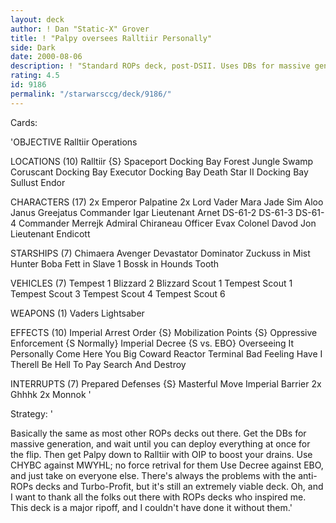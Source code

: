 ```yaml
---
layout: deck
author: ! Dan "Static-X" Grover
title: ! "Palpy oversees Ralltiir Personally"
side: Dark
date: 2000-08-06
description: ! "Standard ROPs deck, post-DSII. Uses DBs for massive generation."
rating: 4.5
id: 9186
permalink: "/starwarsccg/deck/9186/"
---
```

Cards: 

'OBJECTIVE
Ralltiir Operations

LOCATIONS (10)
Ralltiir {S}
Spaceport Docking Bay
Forest
Jungle
Swamp
Coruscant Docking Bay
Executor Docking Bay
Death Star II Docking Bay
Sullust
Endor

CHARACTERS (17)
2x Emperor Palpatine
2x Lord Vader
Mara Jade
Sim Aloo
Janus Greejatus
Commander Igar
Lieutenant Arnet
DS-61-2
DS-61-3
DS-61-4
Commander Merrejk
Admiral Chiraneau
Officer Evax
Colonel Davod Jon
Lieutenant Endicott

STARSHIPS (7)
Chimaera
Avenger
Devastator
Dominator
Zuckuss in Mist Hunter
Boba Fett in Slave 1
Bossk in Hounds Tooth

VEHICLES (7)
Tempest 1
Blizzard 2
Blizzard Scout 1
Tempest Scout 1
Tempest Scout 3
Tempest Scout 4
Tempest Scout 6

WEAPONS (1)
Vaders Lightsaber

EFFECTS (10)
Imperial Arrest Order {S}
Mobilization Points {S}
Oppressive Enforcement {S Normally}
Imperial Decree {S vs. EBO}
Overseeing It Personally
Come Here You Big Coward
Reactor Terminal
Bad Feeling Have I
Therell Be Hell To Pay
Search And Destroy

INTERRUPTS (7)
Prepared Defenses {S}
Masterful Move
Imperial Barrier
2x Ghhhk
2x Monnok
'

Strategy: '

Basically the same as most other ROPs decks out there. Get the DBs for massive generation, and wait until you can deploy everything at once for the flip. Then get Palpy down to Ralltiir with OIP to boost your drains. Use CHYBC against MWYHL; no force retrival for them Use Decree against EBO, and just take on everyone else. There's always the problems with the anti-ROPs decks and Turbo-Profit, but it's still an extremely viable deck. Oh, and I want to thank all the folks out there with ROPs decks who inspired me. This deck is a major ripoff, and I couldn't have done it without them.'
